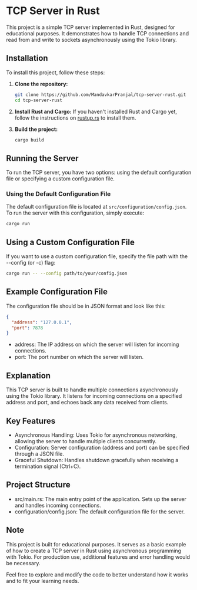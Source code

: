# TCP Server in Rust

This project is a simple TCP server implemented in Rust, designed for educational purposes. It demonstrates how to handle TCP connections and read from and write to sockets asynchronously using the Tokio library.

## Installation

To install this project, follow these steps:

1. **Clone the repository:**
    ```sh
    git clone https://github.com/MandavkarPranjal/tcp-server-rust.git
    cd tcp-server-rust
    ```

2. **Install Rust and Cargo:**
   If you haven't installed Rust and Cargo yet, follow the instructions on [rustup.rs](https://rustup.rs/) to install them.

3. **Build the project:**
    ```sh
    cargo build
    ```

## Running the Server

To run the TCP server, you have two options: using the default configuration file or specifying a custom configuration file.

### Using the Default Configuration File

The default configuration file is located at `src/configuration/config.json`. To run the server with this configuration, simply execute:

```sh
cargo run
```

## Using a Custom Configuration File
If you want to use a custom configuration file, specify the file path with the --config (or -c) flag:
```sh
cargo run -- --config path/to/your/config.json
```

## Example Configuration File
The configuration file should be in JSON format and look like this:
```json
{
  "address": "127.0.0.1",
  "port": 7878
}
```
- address: The IP address on which the server will listen for incoming connections.
- port: The port number on which the server will listen.

## Explanation
This TCP server is built to handle multiple connections asynchronously using the Tokio library. It listens for incoming connections on a specified address and port, and echoes back any data received from clients.

## Key Features
- Asynchronous Handling: Uses Tokio for asynchronous networking, allowing the server to handle multiple clients concurrently.
- Configuration: Server configuration (address and port) can be specified through a JSON file.
- Graceful Shutdown: Handles shutdown gracefully when receiving a termination signal (Ctrl+C).

## Project Structure
- src/main.rs: The main entry point of the application. Sets up the server and handles incoming connections.
- configuration/config.json: The default configuration file for the server.

## Note
This project is built for educational purposes. It serves as a basic example of how to create a TCP server in Rust using asynchronous programming with Tokio. For production use, additional features and error handling would be necessary.

Feel free to explore and modify the code to better understand how it works and to fit your learning needs.
